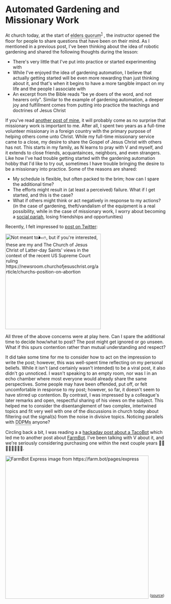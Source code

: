 # Automated Gardening and Missionary Work

At church today, at the start of
<span class="tooltip"> elders quorum
    <span class="tooltiptext">
        In addition to the group worship that happens during Sunday services, every
        congregation of the Church has an organization for men called the elders quorum.
        The name comes from the Bible, where men who served in the priesthood were often
        referred to as elders. A quorum is another word for a group of people united by
        a shared purpose. In the case of the elders quorum, that purpose is to come
        together and help each other serve as better sons, brothers, husbands, fathers,
        and members of the community. Members also work together to fulfill
        congregational assignments, build unity, and learn about Jesus.
    </span>
</span><sup>[1][elders-quorum]</sup>
, the instructor opened the floor for people to share questions that have been on their
mind. As I mentioned in a previous post, I've been thinking about the idea of robotic
gardening and shared the following thoughts during the lesson:

- There's very little that I've put into practice or started experimenting with
- While I've enjoyed the idea of gardening automation, I believe that actually getting
  started will be even more rewarding than just thinking about it, and that's when it
  begins to have a more tangible impact on my life and the people I associate with
- An excerpt from the Bible reads "be ye doers of the word, and not hearers only".
  Similar to the example of gardening automation, a deeper joy and fulfillment comes
  from putting into practice the teachings and doctrines of Jesus Christ

If you've read [another post of
mine](https://sgbaird.github.io/faith-family-science/2022/05/01/why-faith.html), it will
probably come as no surprise that missionary work is important to me. After all, I spent
two years as a full-time volunteer missionary in a foreign country with the primary
purpose of helping others come unto Christ. While my full-time missionary service came
to a close, my desire to share the Gospel of Jesus Christ with others has not. This
starts in my family, as N learns to pray with V and myself, and it extends to close
friends, acquantainces, neighbors, and even strangers. Like how I've had trouble getting
started with the gardening automation hobby that I'd like to try out, sometimes I have
trouble bringing the desire to be a missionary into practice. Some of the reasons are
shared:

- My schedule is flexible, but often packed to the brim; how can I spare the additional
  time?
- The efforts might result in (at least a perceived) failure. What if I get started, and
  this is the case?
- What if others might think or act negatively in response to my actions? (in the case
  of gardening, theft/vandalism of the equipment is a real possibility, while in the
  case of missionary work, I worry about becoming a [social
  pariah](https://www.google.com/search?q=social+pariah), losing friendships and
  opportunities)

Recently, I felt impressed to [post on
Twitter](https://twitter.com/SterlingBaird1/status/1540516208046247936):

<img src=https://sgbaird.github.io/faith-family-science/assets/img/twitter-post-abortion.png alt="Not meant to🌬️🔥, but if you're interested, these are my and The Church of Jesus Christ
of Latter-day Saints' views in the context of the recent US Supreme Court ruling
https://newsroom.churchofjesuschrist.org/article/churchs-position-on-abortion" width=300>

All three of the above concerns were at play here. Can I spare the additional time to
decide how/what to post? The post might get ignored or go unseen. What if this spurs
contention rather than mutual understanding and respect?

It did take some time for me to consider how to act on the impression to write the post;
however, this was well-spent time reflecting on my personal beliefs. While it isn't (and
certainly wasn't intended) to be a viral post, it also didn't go unnoticed. I wasn't
speaking to an empty room, nor was I in an echo chamber where most everyone would
already share the same perspectives. Some people may have been offended, put off, or
felt uncomfortable in response to my post; however, so far, it doesn't seem to have
stirred up contention. By contrast, I was impressed by a colleague's later remarks and
open, respectful sharing of his views on the subject. This helped me to consider the
disentanglement of two complex, intertwined topics and fit very well with one of the
discussions in church today about filtering out the signal(s) from the noise in
divisive topics. Noticing parallels with
<span class="tooltip"> DDPMs
    <span class="tooltiptext">denoising diffusion probabilistic models</span>
</span>
anyone?

Circling back a bit, I was reading a a [hackaday post about a
TacoBot](https://hackaday.com/2022/06/22/an-impressively-functional-tacobot/) which led
me to another post about [FarmBot](https://farm.bot/). I've been talking with V about
it, and we're seriously considering purchasing one within the next couple years
👩‍🌾🌾🌱🍃🌿🌳🍅.

<img src="https://sgbaird.github.io/faith-family-science/assets/img/farmbot.jpg"
width=450 alt="FarmBot Express image from https://farm.bot/pages/express">
<sup>([source][farmbot])</sup>

[elders-quorum]: https://www.churchofjesuschrist.org/comeuntochrist/belong/a-place-for-everyone/elders-quorum
[farmbot]: https://farm.bot/pages/express

<!-- TOOLTIP TEMPLATE -->
<!--
<span class="tooltip">DISPLAYED_TEXT
    <span class="tooltiptext">TOOLTIP_TEXT</span>
</span>
-->

<!-- TOOLTIP TEMPLATE WITH URL-->
<!--
<span class="tooltip">DISPLAYED_TEXT
    <span class="tooltiptext">TOOLTIP_TEXT <a href=https://www.google.com>LINK_TEXT</a></span>
</span>
-->

<!-- TOOLTIP TEMPLATE WITH SUPERSCRIPT CITATION-->
<!--
<span class="tooltip">DISPLAYED_TEXT
    <span class="tooltiptext">TOOLTIP_TEXT <a href=https://www.google.com>LINK_TEXT</a></span>
</span><sup>[1][Google]</sup>

[Google]: https://www.google.com
-->


<style>
.tooltip {
  position: relative;
  display: inline-block;
  border-bottom: 1px dotted black;
}

.tooltip .tooltiptext {
  visibility: hidden;
  width: 360px;
  background-color: black;
  color: #fff;
  text-align: center;
  border-radius: 6px;
  padding: 5px 0;
  position: absolute;
  z-index: 1;
  bottom: 150%;
  left: 50%;
  margin-left: -60px;
}

.tooltip .tooltiptext::after {
  content: "";
  position: absolute;
  top: 100%;
  left: 50%;
  margin-left: -5px;
  border-width: 5px;
  border-style: solid;
  border-color: black transparent transparent transparent;
}

.tooltip:hover .tooltiptext {
  visibility: visible;
}
</style>
